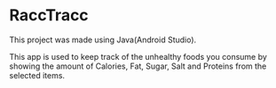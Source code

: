 # RaccTracc

This project was made using Java(Android Studio).

This app is used to keep track of the unhealthy foods you consume by showing the amount of Calories, Fat, Sugar, Salt and Proteins from the selected items.

